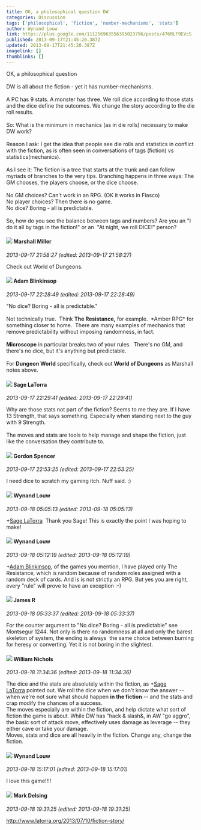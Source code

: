```yaml
---
title: OK, a philosophical question DW
categories: Discussion
tags: ['philosophical', 'fiction', 'number-mechanisms', 'stats']
author: Wynand Louw
link: https://plus.google.com/111256963556395023796/posts/476MLF9EVcS
published: 2013-09-17T21:45:20.387Z
updated: 2013-09-17T21:45:20.387Z
imagelink: []
thumblinks: []
---
```


OK, a philosophical question<br /><br />DW is all about the fiction - yet it has number-mechanisms. <br /><br />A PC has 9 stats. A monster has three. We roll dice according to those stats and the dice define the outcomes. We change the story according to the die roll results. <br /><br />So: What is the minimum in mechanics (as in die rolls) necessary to make DW work?<br /><br />Reason I ask: I get the idea that people see die rolls and statistics in conflict with the fiction, as is often seen in conversations of tags (fiction) vs statistics(mechanics). <br /><br />As I see it: The fiction is a tree that starts at the trunk and can follow myriads of branches to the very tips. Branching happens in three ways: The GM chooses, the players choose, or the dice choose. <br /><br />No GM choices? Can&#39;t work in an RPG. (OK it works in Fiasco)<br />No player choices? Then there is no game.<br />No dice? Boring - all is predictable.<br /><br />So, how do you see the balance between tags and numbers? Are you an &quot;I do it all by tags in the fiction!&quot; or an  &quot;At night, we roll DICE!&quot; person?
<div id='comment z13zv3bp3yb1tfm0m23uxh2q2y3ij1fge04'>
  <h4><img src='{{site.baseurl}}//images/avatars/113927217394445366066_photo.jpg'> Marshall Miller</h4>
      <p><cite>2013-09-17 21:58:27 (edited: 2013-09-17 21:58:27)</cite></p>
        <p>Check out World of Dungeons.</p>
</div>
        

<div id='comment z13zv3bp3yb1tfm0m23uxh2q2y3ij1fge04'>
  <h4><img src='{{site.baseurl}}//images/avatars/118034745833600671063_photo.jpg'> Adam Blinkinsop</h4>
      <p><cite>2013-09-17 22:28:49 (edited: 2013-09-17 22:28:49)</cite></p>
        <p>&quot;No dice? Boring - all is predictable.&quot;<br /><br />Not technically true.  Think <b>The Resistance,</b> for example.  *Amber RPG* for something closer to home.  There are many examples of mechanics that remove predictability without imposing randomness, in fact.<br /><br /><b>Microscope</b> in particular breaks two of your rules.  There&#39;s no GM, and there&#39;s no dice, but it&#39;s anything but predictable.<br /><br />For <b>Dungeon World</b> specifically, check out <b>World of Dungeons</b> as Marshall notes above.</p>
</div>
        

<div id='comment z13zv3bp3yb1tfm0m23uxh2q2y3ij1fge04'>
  <h4><img src='{{site.baseurl}}//images/avatars/117415966179711277938_photo.jpg'> Sage LaTorra</h4>
      <p><cite>2013-09-17 22:29:41 (edited: 2013-09-17 22:29:41)</cite></p>
        <p>Why are those stats not part of the fiction? Seems to me they are. If I have 13 Strength, that says something. Especially when standing next to the guy with 9 Strength.<br /><br />The moves and stats are tools to help manage and shape the fiction, just like the conversation they contribute to.</p>
</div>
        

<div id='comment z13zv3bp3yb1tfm0m23uxh2q2y3ij1fge04'>
  <h4><img src='{{site.baseurl}}//images/avatars/107560837065764678288_photo.jpg'> Gordon Spencer</h4>
      <p><cite>2013-09-17 22:53:25 (edited: 2013-09-17 22:53:25)</cite></p>
        <p>I need dice to scratch my gaming itch. Nuff said. :)</p>
</div>
        

<div id='comment z13zv3bp3yb1tfm0m23uxh2q2y3ij1fge04'>
  <h4><img src='{{site.baseurl}}//images/avatars/111256963556395023796_photo.jpg'> Wynand Louw</h4>
      <p><cite>2013-09-18 05:05:13 (edited: 2013-09-18 05:05:13)</cite></p>
        <p><span class="proflinkWrapper"><span class="proflinkPrefix">+</span><a class="proflink" href="https://plus.google.com/117415966179711277938" oid="117415966179711277938">Sage LaTorra</a></span>  Thank you Sage! This is exactly the point I was hoping to make!</p>
</div>
        

<div id='comment z13zv3bp3yb1tfm0m23uxh2q2y3ij1fge04'>
  <h4><img src='{{site.baseurl}}//images/avatars/111256963556395023796_photo.jpg'> Wynand Louw</h4>
      <p><cite>2013-09-18 05:12:19 (edited: 2013-09-18 05:12:19)</cite></p>
        <p><span class="proflinkWrapper"><span class="proflinkPrefix">+</span><a class="proflink" href="https://plus.google.com/118034745833600671063" oid="118034745833600671063">Adam Blinkinsop</a></span>, of the games you mention, I have played only The Resistance, which is random because of random roles assigned with a random deck of cards. And is is not strictly an RPG. But yes you are right, every &quot;rule&quot; will prove to have an exception :-)</p>
</div>
        

<div id='comment z13zv3bp3yb1tfm0m23uxh2q2y3ij1fge04'>
  <h4><img src='{{site.baseurl}}//images/avatars/101324600825687754874_photo.jpg'> James R</h4>
      <p><cite>2013-09-18 05:33:37 (edited: 2013-09-18 05:33:37)</cite></p>
        <p>For the counter argument to &quot;No dice? Boring - all is predictable&quot; see Montsegur 1244. Not only is there no randomness at all and only the barest skeleton of system, the ending is always  the same choice between burning for heresy or converting. Yet it is not boring in the slightest.</p>
</div>
        

<div id='comment z13zv3bp3yb1tfm0m23uxh2q2y3ij1fge04'>
  <h4><img src='{{site.baseurl}}//images/avatars/116087077877793003074_photo.jpg'> William Nichols</h4>
      <p><cite>2013-09-18 11:34:36 (edited: 2013-09-18 11:34:36)</cite></p>
        <p>The dice and the stats are absolutely within the fiction, as <span class="proflinkWrapper"><span class="proflinkPrefix">+</span><a class="proflink" href="https://plus.google.com/117415966179711277938" oid="117415966179711277938">Sage LaTorra</a></span> pointed out. We roll the dice when we don&#39;t know the answer -- when we&#39;re not sure what should happen <b>in the fiction</b> -- and the stats and crap modify the chances of a success. <br />The moves especially are within the fiction, and help dictate what sort of fiction the game is about. While DW has &quot;hack &amp; slash&amp;, in AW &quot;go aggro&quot;, the basic sort of attack move, effectively uses damage as leverage -- they either cave or take your damage.<br />Moves, stats and dice are all heavily in the fiction. Change any, change the fiction.</p>
</div>
        

<div id='comment z13zv3bp3yb1tfm0m23uxh2q2y3ij1fge04'>
  <h4><img src='{{site.baseurl}}//images/avatars/111256963556395023796_photo.jpg'> Wynand Louw</h4>
      <p><cite>2013-09-18 15:17:01 (edited: 2013-09-18 15:17:01)</cite></p>
        <p>I love this game!!!!</p>
</div>
        

<div id='comment z13zv3bp3yb1tfm0m23uxh2q2y3ij1fge04'>
  <h4><img src='{{site.baseurl}}//images/avatars/100990311348178195048_photo.jpg'> Mark Delsing</h4>
      <p><cite>2013-09-18 19:31:25 (edited: 2013-09-18 19:31:25)</cite></p>
        <p><a href="http://www.latorra.org/2013/07/10/fiction-story/" class="ot-anchor">http://www.latorra.org/2013/07/10/fiction-story/</a></p>
</div>
        